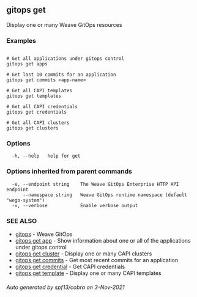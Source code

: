 ## gitops get

Display one or many Weave GitOps resources

### Examples

```

# Get all applications under gitops control
gitops get apps

# Get last 10 commits for an application
gitops get commits <app-name>

# Get all CAPI templates
gitops get templates

# Get all CAPI credentials
gitops get credentials

# Get all CAPI clusters
gitops get clusters
```

### Options

```
  -h, --help   help for get
```

### Options inherited from parent commands

```
  -e, --endpoint string    The Weave GitOps Enterprise HTTP API endpoint
      --namespace string   Weave GitOps runtime namespace (default "wego-system")
  -v, --verbose            Enable verbose output
```

### SEE ALSO

* [gitops](gitops.md)	 - Weave GitOps
* [gitops get app](gitops_get_app.md)	 - Show information about one or all of the applications under gitops control
* [gitops get cluster](gitops_get_cluster.md)	 - Display one or many CAPI clusters
* [gitops get commits](gitops_get_commits.md)	 - Get most recent commits for an application
* [gitops get credential](gitops_get_credential.md)	 - Get CAPI credentials
* [gitops get template](gitops_get_template.md)	 - Display one or many CAPI templates

###### Auto generated by spf13/cobra on 3-Nov-2021
